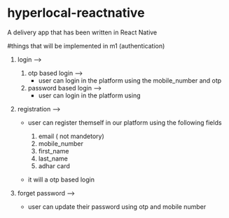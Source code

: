 # hyperlocal-reactnative
A delivery app that has been written in React Native

#things that will be implemented in m1 (authentication)
  1. login -->
      1. otp based login -->
          - user can login in the platform using the mobile_number and otp
      2. password based login -->
          - user can login in the platform using 
  2. registration -->
      - user can register themself in our platform using the following fields
          1. email ( not mandetory)
          2. mobile_number
          3. first_name
          4. last_name
          5. adhar card
          
      - it will a otp based login
      
  3. forget password -->
      - user can update their password using otp and mobile number
